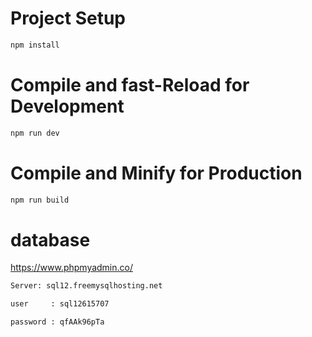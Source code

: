 # Project Setup
```sh
npm install
```

# Compile and fast-Reload for Development
```sh
npm run dev
```

# Compile and Minify for Production

```sh
npm run build
```

# database

https://www.phpmyadmin.co/
```sh
Server: sql12.freemysqlhosting.net
```
```sh
user     : sql12615707
```
```sh
password : qfAAk96pTa
```
